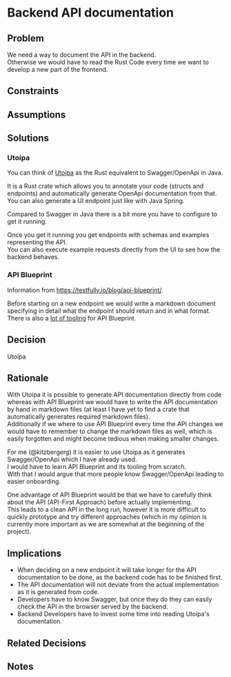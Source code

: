 # Backend API documentation

## Problem

We need a way to document the API in the backend.  
Otherwise we would have to read the Rust Code every time we want to develop a new part of the frontend.

## Constraints

## Assumptions

## Solutions

### Utoipa

You can think of [Utoipa](https://github.com/juhaku/utoipa) as the Rust equivalent to Swagger/OpenApi in Java.

It is a Rust crate which allows you to annotate your code (structs and endpoints) and automatically generate OpenApi documentation from that.  
You can also generate a UI endpoint just like with Java Spring.

Compared to Swagger in Java there is a bit more you have to configure to get it running.

Once you get it running you get endpoints with schemas and examples representing the API.  
You can also execute example requests directly from the UI to see how the backend behaves.

### API Blueprint

Information from <https://testfully.io/blog/api-blueprint/>.

Before starting on a new endpoint we would write a markdown document specifying in detail what the endpoint should return and in what format.  
There is also a [lot of tooling](https://apiblueprint.org/tools.html) for API Blueprint.

## Decision

Utoipa

## Rationale

With Utoipa it is possible to generate API documentation directly from code whereas with API Blueprint we would have to write the API documentation by hand in markdown files (at least I have yet to find a crate that automatically generates required markdown files).  
Additionally if we where to use API Blueprint every time the API changes we would have to remember to change the markdown files as well, which is easily forgotten and might become tedious when making smaller changes.

For me (@kitzbergerg) it is easier to use Utoipa as it generates Swagger/OpenApi which I have already used.  
I would have to learn API Blueprint and its tooling from scratch.  
With that I would argue that more people know Swagger/OpenApi leading to easier onboarding.

One advantage of API Blueprint would be that we have to carefully think about the API (API-First Approach) before actually implementing.  
This leads to a clean API in the long run, however it is more difficult to quickly prototype and try different approaches (which in my opinion is currently more important as we are somewhat at the beginning of the project).

## Implications

-   When deciding on a new endpoint it will take longer for the API documentation to be done, as the backend code has to be finished first.
-   The API documentation will not deviate from the actual implementation as it is generated from code.
-   Developers have to know Swagger, but once they do they can easily check the API in the browser served by the backend.
-   Backend Developers have to invest some time into reading Utoipa's documentation.

## Related Decisions

## Notes
